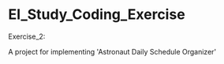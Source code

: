 # EI_Study_Coding_Exercise

Exercise_2:

A project for implementing 'Astronaut Daily Schedule Organizer'
